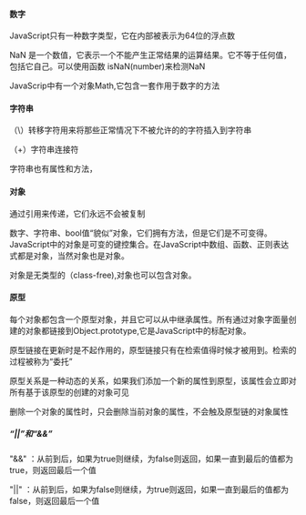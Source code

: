 #### 数字

JavaScript只有一种数字类型，它在内部被表示为64位的浮点数

NaN 是一个数值，它表示一个不能产生正常结果的运算结果。它不等于任何值，包括它自己。可以使用函数 isNaN(number)来检测NaN

JavaScrip中有一个对象Math,它包含一套作用于数字的方法

#### 字符串

（\）转移字符用来将那些正常情况下不被允许的的字符插入到字符串

（+）字符串连接符

字符串也有属性和方法，

#### 对象 

通过引用来传递，它们永远不会被复制

数字、字符串、bool值“貌似”对象，它们拥有方法，但是它们是不可变得。JavaScript中的对象是可变的键控集合。在JavaScript中数组、函数、正则表达式都是对象，当然对象也是对象。

对象是无类型的（class-free),对象也可以包含对象。

#### 原型

每个对象都包含一个原型对象，并且它可以从中继承属性。所有通过对象字面量创建的对象都链接到Object.prototype,它是JavaScript中的标配对象。

原型链接在更新时是不起作用的，原型链接只有在检索值得时候才被用到。检索的过程被称为“委托”

原型关系是一种动态的关系，如果我们添加一个新的属性到原型，该属性会立即对所有基于该原型的创建的对象可见

删除一个对象的属性时，只会删除当前对象的属性，不会触及原型链的对象属性

##### “||”和“&&”

"&&" ：从前到后，如果为true则继续，为false则返回，如果一直到最后的值都为true，则返回最后一个值

"||" ：从前到后，如果为false则继续，为true则返回，如果一直到最后的值都为false，则返回最后一个值